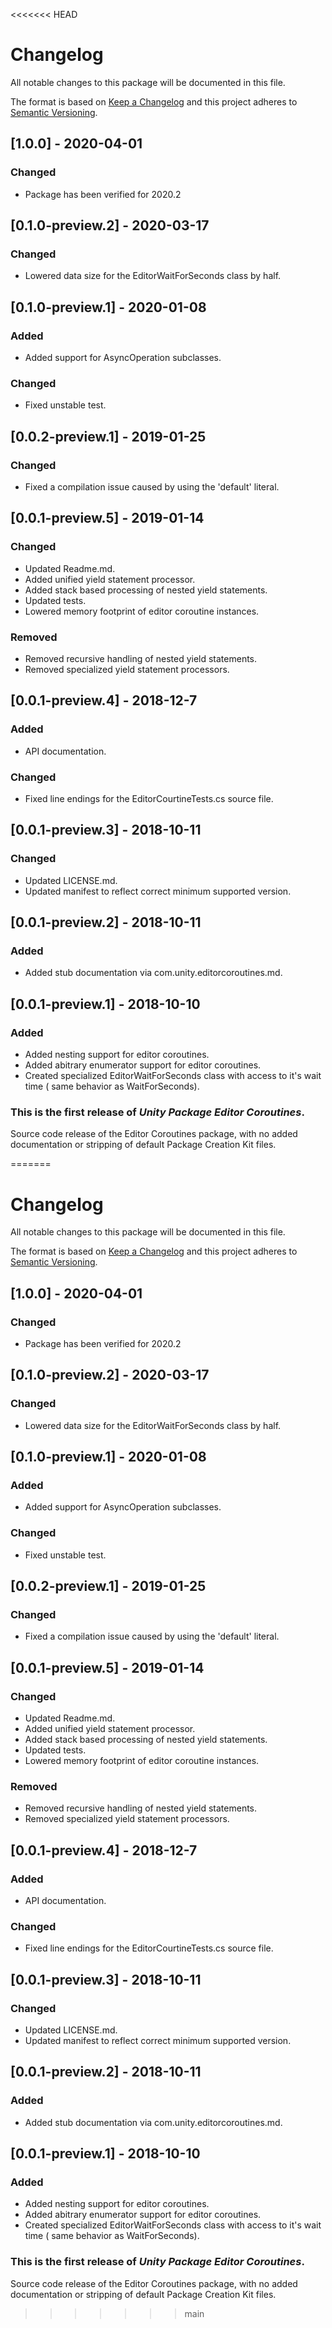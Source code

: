 <<<<<<< HEAD
# Changelog
All notable changes to this package will be documented in this file.

The format is based on [Keep a Changelog](http://keepachangelog.com/en/1.0.0/)
and this project adheres to [Semantic Versioning](http://semver.org/spec/v2.0.0.html).

## [1.0.0] - 2020-04-01
### Changed
 - Package has been verified for 2020.2


## [0.1.0-preview.2] - 2020-03-17
### Changed
 - Lowered data size for the EditorWaitForSeconds class by half.

## [0.1.0-preview.1] - 2020-01-08
### Added
 - Added support for AsyncOperation subclasses.
### Changed
 - Fixed unstable test.

## [0.0.2-preview.1] - 2019-01-25
### Changed
 - Fixed a compilation issue caused by using the 'default' literal.

## [0.0.1-preview.5] - 2019-01-14
### Changed
 - Updated Readme.md.
 - Added unified yield statement processor.
 - Added stack based processing of nested yield statements.
 - Updated tests.
 - Lowered memory footprint of editor coroutine instances.

### Removed
 - Removed recursive handling of nested yield statements.
 - Removed specialized yield statement processors.

## [0.0.1-preview.4] - 2018-12-7
### Added
 - API documentation.

### Changed
 - Fixed line endings for the EditorCourtineTests.cs source file.

## [0.0.1-preview.3] - 2018-10-11
### Changed
 - Updated LICENSE.md.
 - Updated manifest to reflect correct minimum supported version.

## [0.0.1-preview.2] - 2018-10-11
### Added 
 - Added stub documentation via com.unity.editorcoroutines.md.

## [0.0.1-preview.1] - 2018-10-10
### Added
 - Added nesting support for editor coroutines.
 - Added abitrary enumerator support for editor coroutines.
 - Created specialized EditorWaitForSeconds class with access to it's wait time ( same behavior as WaitForSeconds).


### This is the first release of *Unity Package Editor Coroutines*.
 Source code release of the Editor Coroutines package, with no added documentation or stripping of default Package Creation Kit files.

=======
# Changelog
All notable changes to this package will be documented in this file.

The format is based on [Keep a Changelog](http://keepachangelog.com/en/1.0.0/)
and this project adheres to [Semantic Versioning](http://semver.org/spec/v2.0.0.html).

## [1.0.0] - 2020-04-01
### Changed
 - Package has been verified for 2020.2


## [0.1.0-preview.2] - 2020-03-17
### Changed
 - Lowered data size for the EditorWaitForSeconds class by half.

## [0.1.0-preview.1] - 2020-01-08
### Added
 - Added support for AsyncOperation subclasses.
### Changed
 - Fixed unstable test.

## [0.0.2-preview.1] - 2019-01-25
### Changed
 - Fixed a compilation issue caused by using the 'default' literal.

## [0.0.1-preview.5] - 2019-01-14
### Changed
 - Updated Readme.md.
 - Added unified yield statement processor.
 - Added stack based processing of nested yield statements.
 - Updated tests.
 - Lowered memory footprint of editor coroutine instances.

### Removed
 - Removed recursive handling of nested yield statements.
 - Removed specialized yield statement processors.

## [0.0.1-preview.4] - 2018-12-7
### Added
 - API documentation.

### Changed
 - Fixed line endings for the EditorCourtineTests.cs source file.

## [0.0.1-preview.3] - 2018-10-11
### Changed
 - Updated LICENSE.md.
 - Updated manifest to reflect correct minimum supported version.

## [0.0.1-preview.2] - 2018-10-11
### Added 
 - Added stub documentation via com.unity.editorcoroutines.md.

## [0.0.1-preview.1] - 2018-10-10
### Added
 - Added nesting support for editor coroutines.
 - Added abitrary enumerator support for editor coroutines.
 - Created specialized EditorWaitForSeconds class with access to it's wait time ( same behavior as WaitForSeconds).


### This is the first release of *Unity Package Editor Coroutines*.
 Source code release of the Editor Coroutines package, with no added documentation or stripping of default Package Creation Kit files.

>>>>>>> main
